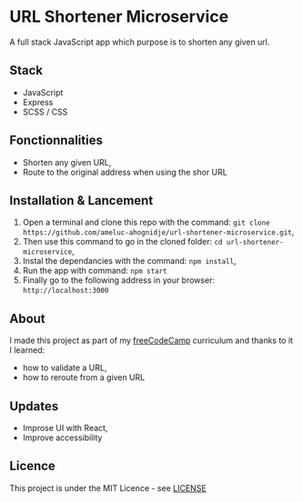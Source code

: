 # URL Shortener Microservice

A full stack JavaScript app which purpose is to shorten any given url.

## Stack
- JavaScript
- Express
- SCSS / CSS

## Fonctionnalities
- Shorten any given URL,
- Route to the original address when using the shor URL

## Installation & Lancement
1. Open a terminal and clone this repo with the command: `git clone https://github.com/ameluc-ahognidje/url-shortener-microservice.git`,
2. Then use this command to go in the cloned folder: `cd url-shortener-microservice`,
3. Instal the dependancies with the command: `npm install`,
4. Run the app with command: `npm start`
5. Finally go to the following address in your browser: `http://localhost:3000`

## About
I made this project as part of my [freeCodeCamp](https://www.freecodecamp.org/certification/ameluc/back-end-development-and-apis) curriculum and thanks to it I learned:
- how to validate a URL,
- how to reroute from a given URL 

## Updates
- Improse UI with React,
- Improve accessibility

## Licence
This project is under the MIT Licence - see [LICENSE](LICENSE)
